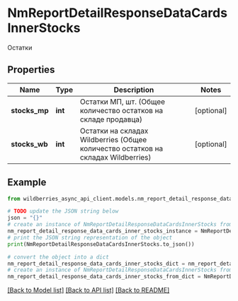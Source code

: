 # NmReportDetailResponseDataCardsInnerStocks

Остатки

## Properties

Name | Type | Description | Notes
------------ | ------------- | ------------- | -------------
**stocks_mp** | **int** | Остатки МП, шт. (Общее количество остатков на складе продавца) | [optional] 
**stocks_wb** | **int** | Остатки на складах Wildberries (Общее количество остатков на складах Wildberries) | [optional] 

## Example

```python
from wildberries_async_api_client.models.nm_report_detail_response_data_cards_inner_stocks import NmReportDetailResponseDataCardsInnerStocks

# TODO update the JSON string below
json = "{}"
# create an instance of NmReportDetailResponseDataCardsInnerStocks from a JSON string
nm_report_detail_response_data_cards_inner_stocks_instance = NmReportDetailResponseDataCardsInnerStocks.from_json(json)
# print the JSON string representation of the object
print(NmReportDetailResponseDataCardsInnerStocks.to_json())

# convert the object into a dict
nm_report_detail_response_data_cards_inner_stocks_dict = nm_report_detail_response_data_cards_inner_stocks_instance.to_dict()
# create an instance of NmReportDetailResponseDataCardsInnerStocks from a dict
nm_report_detail_response_data_cards_inner_stocks_from_dict = NmReportDetailResponseDataCardsInnerStocks.from_dict(nm_report_detail_response_data_cards_inner_stocks_dict)
```
[[Back to Model list]](../README.md#documentation-for-models) [[Back to API list]](../README.md#documentation-for-api-endpoints) [[Back to README]](../README.md)


